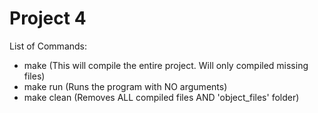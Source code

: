 # Project 4

List of Commands:
- make (This will compile the entire project. Will only compiled missing files)
- make run (Runs the program with NO arguments)
- make clean (Removes ALL compiled files AND 'object_files' folder)